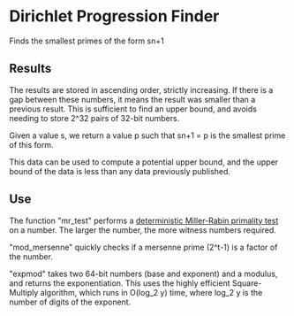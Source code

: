 # Dirichlet Progression Finder
 Finds the smallest primes of the form sn+1

## Results

The results are stored in ascending order, strictly increasing. If there is a gap between these numbers, it means the result was smaller than a previous result. This is sufficient to find an upper bound, and avoids needing to store 2^32 pairs of 32-bit numbers.

Given a value s, we return a value p such that sn+1 = p is the smallest prime of this form.

This data can be used to compute a potential upper bound, and the upper bound of the data is less than any data previously published.

## Use

The function "mr_test" performs a [deterministic Miller-Rabin primality test](https://en.wikipedia.org/wiki/Miller%E2%80%93Rabin_primality_test) on a number. The larger the number, the more witness numbers required. 

"mod_mersenne" quickly checks if a mersenne prime (2^t-1) is a factor of the number.

"expmod" takes two 64-bit numbers (base and exponent) and a modulus, and returns the exponentiation. This uses the highly efficient Square-Multiply algorithm, which runs in O(log_2 y) time, where log_2 y is the number of digits of the exponent.  
